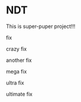 # NDT

This is super-puper project!!!

fix

crazy fix

another fix

mega fix

ultra fix

ultimate fix